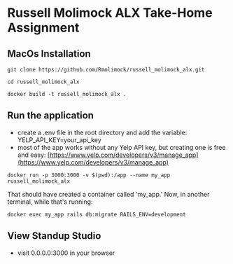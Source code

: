# Russell Molimock ALX Take-Home Assignment

## MacOs Installation

```
git clone https://github.com/Rmolimock/russell_molimock_alx.git

cd russell_molimock_alx

docker build -t russell_molimock_alx .
```

## Run the application

* create a .env file in the root directory and add the variable: YELP_API_KEY=your_api_key
* most of the app works without any Yelp API key, but creating one is free and easy: [https://www.yelp.com/developers/v3/manage_app](https://www.yelp.com/developers/v3/manage_app)


```
docker run -p 3000:3000 -v $(pwd):/app --name my_app russell_molimock_alx
```
That should have created a container called 'my_app.' Now, in another terminal, while that's running:

```
docker exec my_app rails db:migrate RAILS_ENV=development
```


## View Standup Studio
* visit 0.0.0.0:3000 in your browser
